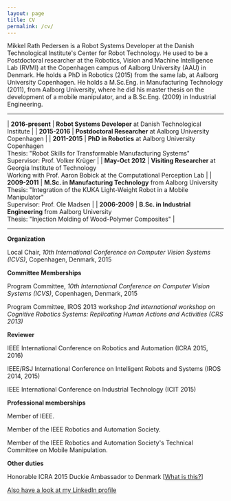 ```yaml
---
layout: page
title: CV
permalink: /cv/
---
```


Mikkel Rath
Pedersen is a Robot Systems Developer at the Danish Technological Institute's Center for Robot Technology. He used to be a Postdoctoral researcher at the Robotics, Vision and Machine
Intelligence Lab (RVMI) at the Copenhagen campus of Aalborg University (AAU) in
Denmark. He holds a PhD in Robotics (2015) from the same lab, at Aalborg
University Copenhagen. He holds a M.Sc.Eng. in
Manufacturing Technology (2011), from Aalborg University, where he did his
master thesis on the development of a mobile manipulator, and a B.Sc.Eng. (2009) in Industrial Engineering.

-----

| <b>2016-present</b> | <b>Robot Systems Developer</b> at Danish Technological Institute |
| <b>2015-2016</b> | <b>Postdoctoral Researcher</b> at Aalborg University Copenhagen |
| <b>2011-2015</b> | <b>PhD in Robotics</b> at Aalborg University Copenhagen <br>Thesis: "Robot Skills for Transformable Manufacturing Systems" <br>Supervisor: Prof. Volker Krüger |
| <b>May-Oct 2012</b> | <b>Visiting Researcher</b> at Georgia Institute of Technology <br>Working with Prof. Aaron Bobick at the   Computational Perception Lab |
| <b>2009-2011</b> | <b>M.Sc. in Manufacturing Technology</b> from Aalborg University <br>Thesis: "Integration of the KUKA Light-Weight Robot in a Mobile Manipulator" <br>Supervisor: Prof. Ole Madsen |
| <b>2006-2009</b> | <b>B.Sc. in Industrial Engineering</b> from Aalborg University <br>Thesis: "Injection Molding of Wood-Polymer Composites" |

-----

<b>Organization</b>

Local Chair, <i>10th International Conference on Computer Vision Systems (ICVS)</i>,
Copenhagen, Denmark, 2015

<b>Committee Memberships</b>

Program Committee, <i>10th International Conference on Computer Vision Systems (ICVS)</i>,
Copenhagen, Denmark, 2015

Program Committee, IROS 2013 workshop <i>2nd international workshop on Cognitive
Robotics Systems: Replicating Human Actions and Activities (CRS 2013)</i>

<b>Reviewer</b>

IEEE International Conference on Robotics and Automation (ICRA 2015, 2016)

IEEE/RSJ International Conference on Intelligent Robots and Systems (IROS 2014, 2015)

IEEE International Conference on Industrial Technology (ICIT 2015)

<b>Professional memberships</b>

Member of IEEE.

Member of the IEEE Robotics and Automation Society.

Member of the IEEE Robotics and Automation Society's Technical Committee on
Mobile Manipulation.

<b>Other duties</b>

Honorable ICRA 2015 Duckie Ambassador to Denmark [[What is this?](http://trailer.icra2016.org/)]

[Also have a look at my LinkedIn profile](http://dk.linkedin.com/pub/mikkel-rath-pedersen/21/712/b5b)
